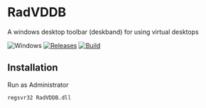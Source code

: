 RadVDDB
==========

A windows desktop toolbar (deskband) for using virtual desktops

![Windows](https://img.shields.io/badge/platform-Windows-blue.svg)
[![Releases](https://img.shields.io/github/release/RadAd/RadVDDB.svg)](https://github.com/RadAd/RadVDDB/releases/latest)
[![Build](https://img.shields.io/appveyor/ci/RadAd/RadVDDB.svg)](https://ci.appveyor.com/project/RadAd/RadVDDB)

Installation
--------
Run as Administrator
```bat
regsvr32 RadVDDB.dll
```
